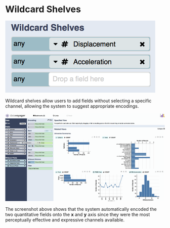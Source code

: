 # Wildcard Shelves

![](../../.gitbook/assets/screen-shot-2018-05-21-at-7.25.00-pm.png)

Wildcard shelves allow users to add fields without selecting a specific channel, allowing the system to suggest appropriate encodings.

![](../../.gitbook/assets/wildcard_shelves.gif)

The screenshot above shows that the system automatically encoded the two quantitative fields onto the **x** and **y** axis since they were the most perceptually effective and expressive channels available.

